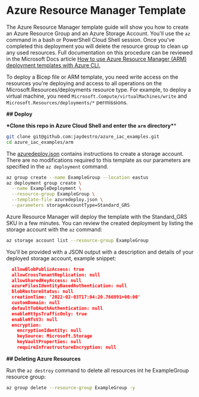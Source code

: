 # Azure Resource Manager Template

The Azure Resource Manager template guide will show you how to create an Azure Resource Group and an Azure Storage Account.  You'll use the `az` command in a bash or PowerShell Cloud Shell session.  Once you've completed this deployment you will delete the resource group to clean up any used resources. Full documentation on this procedure can be reviewed in the Microsoft Docs article [How to use Azure Resource Manager (ARM) deployment templates with Azure CLI.](https://cda.ms/3N0)

To deploy a Bicep file or ARM template, you need write access on the resources you're deploying and access to all operations on the Microsoft.Resources/deployments resource type. For example, to deploy a virtual machine, you need `Microsoft.Compute/virtualMachines/write` and `Microsoft.Resources/deployments/*` permissions.

**## Deploy**

**\*Clone this repo in Azure Cloud Shell and enter the** **`arm`** **directory\****

```bash
git clone git@github.com:jaydestro/azure_iac_examples.git
cd azure_iac_examples/arm
```

The [azuredeploy.json](./azuredeploy.json) contains instructions to create a storage account.  There are no modifications required to this template as our parameters are specified in the `az deployment` command.

```bash
az group create --name ExampleGroup --location eastus
az deployment group create \
  --name ExampleDeployment \
  --resource-group ExampleGroup \
  --template-file azuredeploy.json \
  --parameters storageAccountType=Standard_GRS
```

Azure Resource Manager will deploy the template with the Standard_GRS SKU in a few minutes.  You can review the created deployment by listing the storage account with the `az` command:

```bash
az storage account list --resource-group ExampleGroup
```

You'll be provided with a JSON output with a description and details of your deployed storage account, example snippet:

```json
  allowBlobPublicAccess: true
  allowCrossTenantReplication: null
  allowSharedKeyAccess: null
  azureFilesIdentityBasedAuthentication: null
  blobRestoreStatus: null
  creationTime: '2022-02-03T17:04:20.766891+00:00'
  customDomain: null
  defaultToOAuthAuthentication: null
  enableHttpsTrafficOnly: true
  enableNfsV3: null
  encryption:
    encryptionIdentity: null
    keySource: Microsoft.Storage
    keyVaultProperties: null
    requireInfrastructureEncryption: null
```

**## Deleting Azure Resources**

Run the `az destroy` command to delete all resources int he ExampleGroup resource group:

```bash
az group delete --resource-group ExampleGroup -y
```